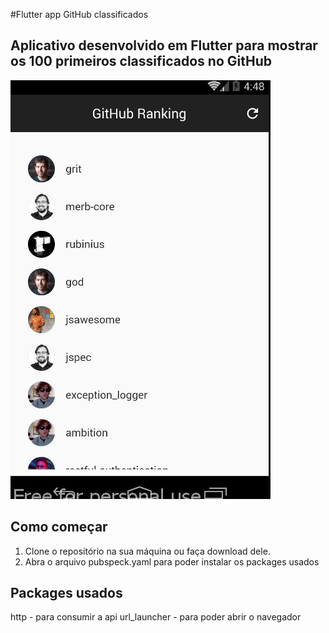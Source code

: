 #Flutter app GitHub classificados

## Aplicativo desenvolvido em Flutter para mostrar os 100 primeiros classificados no GitHub

![Tela home](https://github.com/antonio-nicolau/Flutter-app-github-classificados/blob/master/screenshot.JPG)


## Como começar
1. Clone o repositório na sua máquina ou faça download dele.
2. Abra o arquivo pubspeck.yaml para poder instalar os packages usados

## Packages usados
http - para consumir a api
url_launcher - para poder abrir o navegador
